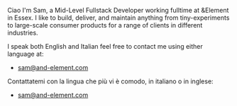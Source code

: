 Ciao I'm Sam, a Mid-Level Fullstack Developer working fulltime at &Element in Essex. I like to build, deliver, and maintain anything from tiny-experiments to large-scale consumer products for a range of clients in different industries.

I speak both English and Italian feel free to contact me using either language at: 
- sam@and-element.com
  
Contattatemi con la lingua che più vi è comodo, in italiano o in inglese:
- sam@and-element.com



